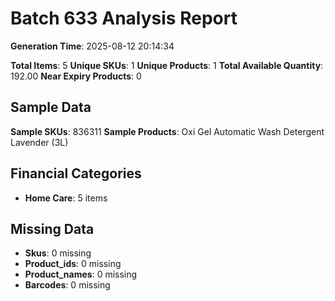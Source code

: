 # Batch 633 Analysis Report

**Generation Time**: 2025-08-12 20:14:34

**Total Items**: 5
**Unique SKUs**: 1
**Unique Products**: 1
**Total Available Quantity**: 192.00
**Near Expiry Products**: 0

## Sample Data
**Sample SKUs**: 836311
**Sample Products**: Oxi Gel Automatic Wash Detergent Lavender (3L)

## Financial Categories
- **Home Care**: 5 items

## Missing Data
- **Skus**: 0 missing
- **Product_ids**: 0 missing
- **Product_names**: 0 missing
- **Barcodes**: 0 missing
